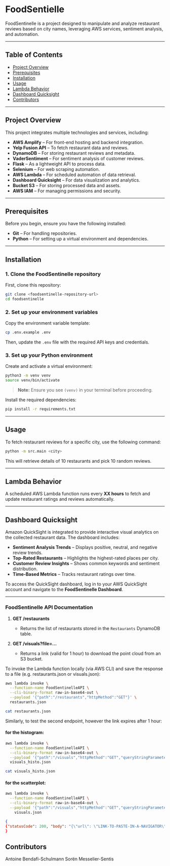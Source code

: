 # FoodSentielle

FoodSentinelle is a project designed to manipulate and analyze restaurant reviews based on city names, leveraging AWS services, sentiment analysis, and automation.

---

## **Table of Contents**

- [Project Overview](#project-overview)
- [Prerequisites](#prerequisites)
- [Installation](#installation)
- [Usage](#usage)
- [Lambda Behavior](#lambda-behavior)
- [Dashboard Quicksight](#dashboard-quicksight)
- [Contributors](#contributors)

---

## **Project Overview**

This project integrates multiple technologies and services, including:

- **AWS Amplify** – For front-end hosting and backend integration.
- **Yelp Fusion API** – To fetch restaurant data and reviews.
- **DynamoDB** – For storing restaurant reviews and metadata.
- **VaderSentiment** – For sentiment analysis of customer reviews.
- **Flask** – As a lightweight API to process data.
- **Selenium** – For web scraping automation.
- **AWS Lambda** – For scheduled automation of data retrieval.
- **Dashboard Quicksight** – For data visualization and analytics.
- **Bucket S3** – For storing processed data and assets.
- **AWS IAM** – For managing permissions and security.

---

## **Prerequisites**

Before you begin, ensure you have the following installed:

- **Git** – For handling repositories.
- **Python** – For setting up a virtual environment and dependencies.

---

## **Installation**

### 1. **Clone the FoodSentinelle repository**

First, clone this repository:

```bash
git clone <foodsentinelle-repository-url>
cd foodsentinelle
```

### 2. **Set up your environment variables**

Copy the environment variable template:

```bash
cp .env.example .env
```

Then, update the `.env` file with the required API keys and credentials.

### 3. **Set up your Python environment**

Create and activate a virtual environment:

```bash
python3 -m venv venv
source venv/bin/activate
```

> **Note:** Ensure you see `(venv)` in your terminal before proceeding.

Install the required dependencies:

```bash
pip install -r requirements.txt
```

---

## **Usage**

To fetch restaurant reviews for a specific city, use the following command:

```bash
python -m src.main <city>
```

This will retrieve details of 10 restaurants and pick 10 random reviews.

---

## **Lambda Behavior**

A scheduled AWS Lambda function runs every **XX hours** to fetch and update restaurant ratings and reviews automatically.

---

## **Dashboard Quicksight**

Amazon QuickSight is integrated to provide interactive visual analytics on the collected restaurant data. The dashboard includes:

- **Sentiment Analysis Trends** – Displays positive, neutral, and negative review trends.
- **Top-Rated Restaurants** – Highlights the highest-rated places per city.
- **Customer Review Insights** – Shows common keywords and sentiment distribution.
- **Time-Based Metrics** – Tracks restaurant ratings over time.

To access the QuickSight dashboard, log in to your AWS QuickSight account and navigate to the **FoodSentinelle Dashboard**.

---

### FoodSentinelle API Documentation
1. **GET /restaurants**  
   - Returns the list of restaurants stored in the `Restaurants` DynamoDB table.

2. **GET /visuals?file=...**  
   - Returns a link (valid for 1 hour) to download the point cloud from an S3 bucket.

To invoke the Lambda function locally (via AWS CLI) and save the response to a file (e.g. restaurants.json or visuals.json):

```bash
aws lambda invoke \
  --function-name FoodSentinelleAPI \
  --cli-binary-format raw-in-base64-out \
  --payload '{"path":"/restaurants","httpMethod":"GET"}' \
  restaurants.json

cat restaurants.json
```

Similarly, to test the second endpoint, however the link expires after 1 hour:

#### for the histogram:

```bash
aws lambda invoke \
  --function-name FoodSentinelleAPI \
  --cli-binary-format raw-in-base64-out \
  --payload '{"path":"/visuals","httpMethod":"GET","queryStringParameters":{"file":"sentiment_hist"}}' \
  visuals_histo.json

cat visuals_histo.json
```
#### for the scatterplot:
```bash
aws lambda invoke \
  --function-name FoodSentinelleAPI \
  --cli-binary-format raw-in-base64-out \
  --payload '{"path":"/visuals","httpMethod":"GET","queryStringParameters":{"file":"nuage_points_freq_sent"}}' \
    visuals.json
```

```json
{
{"statusCode": 200, "body": "{\"url\": \"LINK-TO-PASTE-IN-A-NAVIGATOR\"}", "headers": {"Content-Type": "application/json"}}
}
```

## **Contributors**

Antoine Bendafi-Schulmann
Sorën Messelier-Sentis